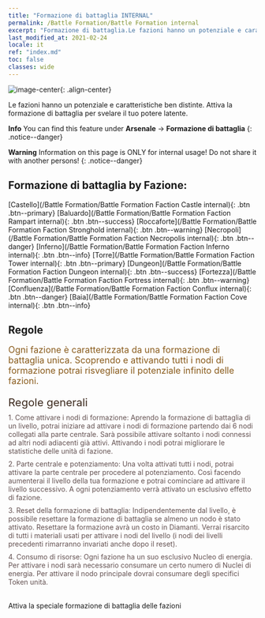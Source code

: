 ```yaml
---
title: "Formazione di battaglia INTERNAL"
permalink: /Battle Formation/Battle Formation internal
excerpt: "Formazione di battaglia.Le fazioni hanno un potenziale e caratteristiche ben distinte. Attiva la formazione di battaglia per svelare il tuo potere latente."
last_modified_at: 2021-02-24
locale: it
ref: "index.md"
toc: false
classes: wide
---
```


![image-center](/assets/images/newBattleFormation.jpg){: .align-center}

  Le fazioni hanno un potenziale e caratteristiche ben distinte. Attiva la formazione di battaglia per svelare il tuo potere latente.

**Info** You can find this feature under **Arsenale** -> **Formazione di battaglia** 
{: .notice--danger}

**Warning** Information on this page is ONLY for internal usage! Do not share it with another persons!
{: .notice--danger}

## Formazione di battaglia by Fazione: 

  [Castello](/Battle Formation/Battle Formation Faction Castle internal){: .btn .btn--primary} [Baluardo](/Battle Formation/Battle Formation Faction Rampart internal){: .btn .btn--success} [Roccaforte](/Battle Formation/Battle Formation Faction Stronghold internal){: .btn .btn--warning} [Necropoli](/Battle Formation/Battle Formation Faction Necropolis internal){: .btn .btn--danger} [Inferno](/Battle Formation/Battle Formation Faction Inferno internal){: .btn .btn--info} [Torre](/Battle Formation/Battle Formation Faction Tower internal){: .btn .btn--primary} [Dungeon](/Battle Formation/Battle Formation Faction Dungeon internal){: .btn .btn--success} [Fortezza](/Battle Formation/Battle Formation Faction Fortress internal){: .btn .btn--warning} [Confluenza](/Battle Formation/Battle Formation Faction Conflux internal){: .btn .btn--danger} [Baia](/Battle Formation/Battle Formation Faction Cove internal){: .btn .btn--info} 

## Regole

  <span style="color: #8a5c1d;font-size:18px">Ogni fazione è caratterizzata da una formazione di battaglia unica. Scoprendo e attivando tutti i nodi di formazione potrai risvegliare il potenziale infinito delle fazioni. </span><br/><span style="color: #ffffff">　</span><br/><span style="color: #3c2a1e;font-size:22px">Regole generali</span><br/><span style="color: #ffffff;font-size:6px">　</span><br/><span style="color: #645252">1. Come attivare i nodi di formazione: Aprendo la formazione di battaglia di un livello, potrai iniziare ad attivare i nodi di formazione partendo dai 6 nodi collegati alla parte centrale. Sarà possibile attivare soltanto i nodi connessi ad altri nodi adiacenti già attivi. Attivando i nodi potrai migliorare le statistiche delle unità di fazione. </span><br/><span style="color: #ffffff;font-size:6px">　</span><br/><span style="color: #645252">2. Parte centrale e potenziamento: Una volta attivati tutti i nodi, potrai attivare la parte centrale per procedere al potenziamento. Così facendo aumenterai il livello della tua formazione e potrai cominciare ad attivare il livello successivo. A ogni potenziamento verrà attivato un esclusivo effetto di fazione. </span><br/><span style="color: #ffffff;font-size:6px">　</span><br/><span style="color: #645252">3. Reset della formazione di battaglia: Indipendentemente dal livello, è possibile resettare la formazione di battaglia se almeno un nodo è stato attivato. Resettare la formazione avrà un costo in Diamanti. Verrai risarcito di tutti i materiali usati per attivare i nodi del livello (i nodi dei livelli precedenti rimarranno invariati anche dopo il reset). </span><br/><span style="color: #ffffff;font-size:6px">　</span><br/><span style="color: #645252">4. Consumo di risorse: Ogni fazione ha un suo esclusivo Nucleo di energia. Per attivare i nodi sarà necessario consumare un certo numero di Nuclei di energia. Per attivare il nodo principale dovrai consumare degli specifici Token unità.</span>

<br/>  Attiva la speciale formazione di battaglia delle fazioni

<br/>